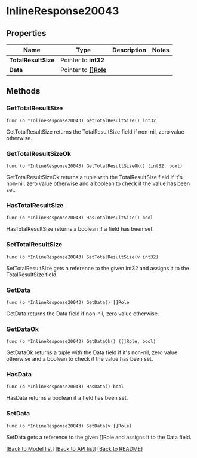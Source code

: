 # InlineResponse20043

## Properties

Name | Type | Description | Notes
------------ | ------------- | ------------- | -------------
**TotalResultSize** | Pointer to **int32** |  | 
**Data** | Pointer to [**[]Role**](Role.md) |  | 

## Methods

### GetTotalResultSize

`func (o *InlineResponse20043) GetTotalResultSize() int32`

GetTotalResultSize returns the TotalResultSize field if non-nil, zero value otherwise.

### GetTotalResultSizeOk

`func (o *InlineResponse20043) GetTotalResultSizeOk() (int32, bool)`

GetTotalResultSizeOk returns a tuple with the TotalResultSize field if it's non-nil, zero value otherwise
and a boolean to check if the value has been set.

### HasTotalResultSize

`func (o *InlineResponse20043) HasTotalResultSize() bool`

HasTotalResultSize returns a boolean if a field has been set.

### SetTotalResultSize

`func (o *InlineResponse20043) SetTotalResultSize(v int32)`

SetTotalResultSize gets a reference to the given int32 and assigns it to the TotalResultSize field.

### GetData

`func (o *InlineResponse20043) GetData() []Role`

GetData returns the Data field if non-nil, zero value otherwise.

### GetDataOk

`func (o *InlineResponse20043) GetDataOk() ([]Role, bool)`

GetDataOk returns a tuple with the Data field if it's non-nil, zero value otherwise
and a boolean to check if the value has been set.

### HasData

`func (o *InlineResponse20043) HasData() bool`

HasData returns a boolean if a field has been set.

### SetData

`func (o *InlineResponse20043) SetData(v []Role)`

SetData gets a reference to the given []Role and assigns it to the Data field.


[[Back to Model list]](../README.md#documentation-for-models) [[Back to API list]](../README.md#documentation-for-api-endpoints) [[Back to README]](../README.md)



